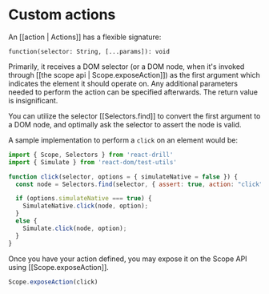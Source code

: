 # Custom actions

An [[action | Actions]] has a flexible signature:

    function(selector: String, [...params]): void

Primarily, it receives a DOM selector (or a DOM node, when it's invoked through
[[the scope api | Scope.exposeAction]]) as the first argument which indicates
the element it should operate on. Any additional parameters needed to perform
the action can be specified afterwards. The return value is insignificant.

You can utilize the selector [[Selectors.find]] to convert the first
argument to a DOM node, and optimally ask the selector to assert the node
is valid.

A sample implementation to perform a `click` on an element would be:

```javascript
import { Scope, Selectors } from 'react-drill'
import { Simulate } from 'react-dom/test-utils'

function click(selector, options = { simulateNative = false }) {
  const node = Selectors.find(selector, { assert: true, action: "click" });

  if (options.simulateNative === true) {
    SimulateNative.click(node, option);
  }
  else {
    Simulate.click(node, option);
  }
}
```

Once you have your action defined, you may expose it on the Scope API using
[[Scope.exposeAction]].

```javascript
Scope.exposeAction(click)
```